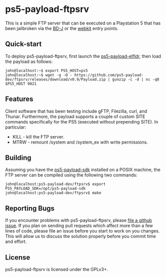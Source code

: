 # ps5-payload-ftpsrv
This is a simple FTP server that can be executed on a Playstation 5 that has
been jailbroken via the [BD-J][bdj] or the [webkit][webkit] entry points.

## Quick-start
To deploy ps5-payload-ftpsrv, first launch the [ps5-payload-elfldr][elfldr],
then load the payload as follows:

```console
john@localhost:~$ export PS5_HOST=ps5
john@localhost:~$ wget -q -O - https://github.com/ps5-payload-dev/ftpsrv/releases/download/v0.9/Payload.zip | gunzip -c -d | nc -q0 $PS5_HOST 9021
```

## Features
Client software that has been testing include gFTP, Filezilla, curl, and Thunar.
Furthermore, the payload supports a couple of custom SITE commands specifically
for the PS5 (executed without prepending SITE). In particular:
 - KILL - kill the FTP server.
 - MTRW - remount /system and /system_ex with write permissions.

## Building
Assuming you have the [ps5-payload-sdk][sdk] installed on a POSIX machine,
the FTP server can be compiled using the following two commands:
```console
john@localhost:ps5-payload-dev/ftpsrv$ export PS5_PAYLOAD_SDK=/opt/ps5-payload-sdk
john@localhost:ps5-payload-dev/ftpsrv$ make
```

## Reporting Bugs
If you encounter problems with ps5-payload-ftpsrv, please [file a github issue][issues].
If you plan on sending pull requests which affect more than a few lines of code,
please file an issue before you start to work on you changes. This will allow us
to discuss the solution properly before you commit time and effort.

## License
ps5-payload-ftpsrv is licensed under the GPLv3+.

[bdj]: https://github.com/john-tornblom/bdj-sdk
[sdk]: https://github.com/ps5-payload-dev/sdk
[webkit]: https://github.com/Cryptogenic/PS5-IPV6-Kernel-Exploit
[elfldr]: https://github.com/ps5-payload-dev/elfldr
[issues]: https://github.com/ps5-payload-dev/ftpsrv/issues/new
